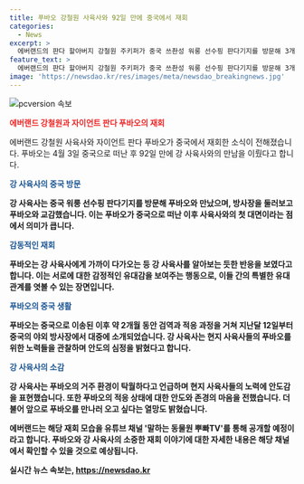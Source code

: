 ```yaml
---
title: 푸바오 강철원 사육사와 92일 만에 중국에서 재회
categories:
  - News
excerpt: >
  에버랜드의 판다 할아버지 강철원 주키퍼가 중국 쓰촨성 워룽 선수핑 판다기지를 방문해 3개월 만에 자이언트 판다 푸바오와 재회했다. 티비 프로그램을 통해 재회 모습이 공개될 예정이며, 푸바오는 중국에서 약 2개월을 보내고 12일부터 야외 방사장에 공개됐다. 강 주키퍼는 푸바오의 적응 상태를 보며 놀람을 표현하며, 앞으로도 만남을 기대한다고 밝혔다. (150자)
feature_text: >
  에버랜드의 판다 할아버지 강철원 주키퍼가 중국 쓰촨성 워룽 선수핑 판다기지를 방문해 3개월 만에 자이언트 판다 푸바오와 재회했다. 티비 프로그램을 통해 재회 모습이 공개될 예정이며, 푸바오는 중국에서 약 2개월을 보내고 12일부터 야외 방사장에 공개됐다. 강 주키퍼는 푸바오의 적응 상태를 보며 놀람을 표현하며, 앞으로도 만남을 기대한다고 밝혔다. (150자)
image: 'https://newsdao.kr/res/images/meta/newsdao_breakingnews.jpg'
---
```


<p><img src="https://newsdao.kr/res/images/meta/newsdao_breakingnews.jpg" alt="pcversion 속보" /></p>

<p><b><span style="color: #ee2323;">에버랜드 강철원과 자이언트 판다 푸바오의 재회</span></b></p>

<p>에버랜드 강철원 사육사와 자이언트 판다 푸바오가 중국에서 재회한 소식이 전해졌습니다. 푸바오는 4월 3일 중국으로 떠난 후 92일 만에 강 사육사와의 만남을 이뤘다고 합니다.</p>

<p><b><span style="color: #1a5490;">강 사육사의 중국 방문</span><b></p>

<p>강 사육사는 중국 워룽 선수핑 판다기지를 방문해 푸바오와 만났으며, 방사장을 둘러보고 푸바오와 교감했습니다. 이는 푸바오가 중국으로 떠난 이후 사육사와의 첫 대면이라는 점에서 의미가 큽니다.</p>

<p><b><span style="color: #1a5490;">감동적인 재회</span><b></p>

<p>푸바오는 강 사육사에게 가까이 다가오는 등 강 사육사를 알아보는 듯한 반응을 보였다고 합니다. 이는 서로에 대한 감정적인 유대감을 보여주는 행동으로, 이들 간의 특별한 유대 관계를 엿볼 수 있는 장면입니다.</p>

<p><b><span style="color: #1a5490;">푸바오의 중국 생활</span><b></p>

<p>푸바오는 중국으로 이송된 이후 약 2개월 동안 검역과 적응 과정을 거쳐 지난달 12일부터 중국의 야외 방사장에서 대중에 소개되었습니다. 강 사육사는 현지 사육사들의 푸바오를 위한 노력들을 관찰하며 안도의 심정을 밝혔다고 합니다.</p>

<p><b><span style="color: #1a5490;">강 사육사의 소감</span><b></p>

<p>강 사육사는 푸바오의 거주 환경이 탁월하다고 언급하며 현지 사육사들의 노력에 안도감을 표현했습니다. 또한 푸바오의 적응 상태에 대한 안도와 존경의 마음을 전했습니다. 더불어 앞으로 푸바오를 만나러 오고 싶다는 열망도 밝혔습니다.</p>

<p>에버랜드는 해당 재회 모습을 유튜브 채널 '말하는 동물원 뿌빠TV'를 통해 공개할 예정이라고 합니다. 푸바오와 강 사육사의 소중한 재회 이야기에 대한 자세한 내용은 해당 채널에서 확인할 수 있을 것으로 예상됩니다.</p>
실시간 뉴스 속보는, <a href="https://newsdao.kr" rel="dofollow">https://newsdao.kr</a>


